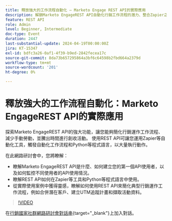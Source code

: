 ```yaml
---
title: 釋放強大的工作流程自動化 — Marketo Engage REST API的實際應用
description: 解鎖Marketo EngageREST API自動化行銷工作流程的潛力、整合Zapier之類的工具、運用Python進行大量動作，並簡化潛在客戶合併、UTM追蹤和活動資料擷取等工作。
feature: REST API
role: Admin
level: Beginner, Intermediate
doc-type: Event
duration: 2447
last-substantial-update: 2024-04-19T00:00:00Z
jira: KT-15347
exl-id: bdfc3a26-0af1-4f39-b9ed-2842fecea17c
source-git-commit: 8da73b657295864a3bf6c64598b2fbd664a2379d
workflow-type: tm+mt
source-wordcount: '201'
ht-degree: 0%

---
```


# 釋放強大的工作流程自動化：Marketo EngageREST API的實際應用

探索Marketo EngageREST API的強大功能，讓您能夠簡化行銷運作工作流程、減少手動勞動，並騰出時間進行創收活動。 使用REST API可讓您運用Zapier等自動化工具，觸發自動化工作流程和Python等程式語言，以大量執行動作。

在此網路研討會中，您將瞭解：

- 瞭解Marketo EngageREST API是什麼、如何建立您的第一個API使用者，以及如何監控不同使用者的API使用情況。
- 瞭解REST API如何在Zapier等工具和Python等程式語言中使用。
- 從實際使用案例中獲得靈感，瞭解如何使用REST API來簡化典型行銷運作工作流程，例如合併潛在客戶、建立UTM追蹤計畫和擷取活動資料。

>[!VIDEO](https://video.tv.adobe.com/v/3428435/?learn=on)


在[行銷國家社群網路研討會對話串](https://nation.marketo.com/t5/product-discussions/webinar-april-17th-8am-pst-unlocking-powerful-workflow/td-p/346330){target="_blank"}上加入對話。
